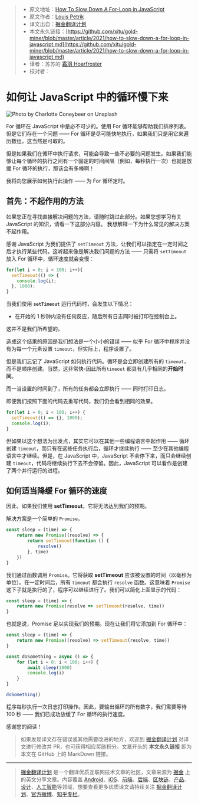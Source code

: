 > * 原文地址：[How To Slow Down A For-Loop in JavaScript](https://medium.com/javascript-in-plain-english/javascript-slow-down-for-loop-9d1caaeeeeed)
> * 原文作者：[Louis Petrik](https://medium.com/@louispetrik)
> * 译文出自：[掘金翻译计划](https://github.com/xitu/gold-miner)
> * 本文永久链接：[https://github.com/xitu/gold-miner/blob/master/article/2021/how-to-slow-down-a-for-loop-in-javascript.md](https://github.com/xitu/gold-miner/blob/master/article/2021/how-to-slow-down-a-for-loop-in-javascript.md)
> * 译者：苏苏的 [霜羽 Hoarfroster](https://github.com/PassionPenguin)
> * 校对者：

# 如何让 JavaScript 中的循环慢下来

![Photo by [Charlotte Coneybeer](https://unsplash.com/@she_sees?utm_source=medium&utm_medium=referral) on [Unsplash](https://unsplash.com?utm_source=medium&utm_medium=referral)](https://cdn-images-1.medium.com/max/10368/0*kcAWzuiAUolF3Zkr)

For 循环在 JavaScript 中是必不可少的。使用 For 循环能够帮助我们排序列表。但是它们存在一个问题 —— For 循环是尽可能快地执行，如果我们只是用它来遍历数组，这当然是可取的。

但是如果我们在循环中执行请求，可能会导致一些不必要的问题发生。如果我们能够让每个循环的执行之间有一个固定的时间间隔（例如，每秒执行一次）也就是放缓 For 循环的执行，那该会有多棒啊！

我将向您展示如何执行此操作 —— 为 For 循环定时。

## 首先：不起作用的方法

如果您正在寻找直接解决问题的方法，请随时跳过此部分。如果您想学习有关 JavaScript 的知识，请看一下这部分内容。
我想解释一下为什么常见的解决方案不起作用。

感谢 JavaScript 为我们提供了 `setTimeout` 方法，让我们可以指定在一定时间之后才执行某些代码。这听起来像是解决我们问题的方法 —— 只需将 `setTimeout` 放入 For 循环中，循环速度就会变慢：

```js
for(let i = 0; i < 100; i++){
  setTimeout(() => {
    console.log(i);
  }, 1000);
}
```

当我们使用 **`setTimeout`** 运行代码时，会发生以下情况：
* 在开始的 1 秒钟内没有任何反应，随后所有日志同时被打印在控制台上。

这并不是我们所希望的。

造成这个结果的原因是我们想法是一个小小的错误 —— 似乎 For 循环中程序并没有为每一个元素设置 `timeout`，但实际上，程序设置了。

但是我们忘记了 JavaScript 如何执行代码。循环是会立即创建所有的 `timeout`，而不是顺序创建。当然，这非常快-因此所有`timeout` 都具有几乎相同的**开始时间**。

而一当设置的时间到了，所有的任务都会立即执行 —— 同时打印日志。

即便我们按照下面的代码去重写代码，我们仍会看到相同的效果。

```js
for(let i = 0; i < 100; i++) {
  setTimeout(() => {}, 1000);
  console.log(i);
}
```

但如果以这个想法为出发点，其实它可以在其他一些编程语言中起作用 —— 循环创建 `timeout`，而只有在这些任务执行后，循环才继续执行 —— 至少在其他编程语言中才继续。但是，在 JavaScript 中，JavaScript 不会停下来，而只会继续创建 `timeout`，代码将继续执行下去不会停留。因此，JavaScript 可以看作是创建了两个并行运行的进程。

## 如何适当降缓 For 循环的速度

因此，如果我们使用 **setTimeout**，它将无法达到我们的预期。

解决方案是一个简单的 `Promise`。

```js
const sleep = (time) => {
    return new Promise((resolve) => {
        return setTimeout(function () {
            resolve()   
        }, time)
    })
}
```


我们通过函数调用 `Promise`。它将获取 **setTimeout** 应该被设置的时间（以毫秒为单位）。在一定时间后，所有 `timeout` 都会执行 `resolve` 函数。这意味着 `Promise`这下子就是执行的了，程序可以继续进行了。我们可以简化上面显示的代码：

```js
const sleep = (time) => {
    return new Promise(resolve => setTimeout(resolve, time))
}
```
也就是说，Promise 足以实现我们的预期。现在让我们将它添加到 For 循环中：

```js
const sleep = (time) => {
    return new Promise((resolve) => setTimeout(resolve, time))
}

const doSomething = async () => {
    for (let i = 0; i < 100; i++) {
        await sleep(1000)
        console.log(i)
    }
}

doSomething()
```
程序每秒执行一次日志打印操作。因此，要输出循环的所有数字，我们需要等待 100 秒 —— 我们已成功放缓了 For 循环的执行速度。

感谢您的阅读！

> 如果发现译文存在错误或其他需要改进的地方，欢迎到 [掘金翻译计划](https://github.com/xitu/gold-miner) 对译文进行修改并 PR，也可获得相应奖励积分。文章开头的 **本文永久链接** 即为本文在 GitHub 上的 MarkDown 链接。

---

> [掘金翻译计划](https://github.com/xitu/gold-miner) 是一个翻译优质互联网技术文章的社区，文章来源为 [掘金](https://juejin.im) 上的英文分享文章。内容覆盖 [Android](https://github.com/xitu/gold-miner#android)、[iOS](https://github.com/xitu/gold-miner#ios)、[前端](https://github.com/xitu/gold-miner#前端)、[后端](https://github.com/xitu/gold-miner#后端)、[区块链](https://github.com/xitu/gold-miner#区块链)、[产品](https://github.com/xitu/gold-miner#产品)、[设计](https://github.com/xitu/gold-miner#设计)、[人工智能](https://github.com/xitu/gold-miner#人工智能)等领域，想要查看更多优质译文请持续关注 [掘金翻译计划](https://github.com/xitu/gold-miner)、[官方微博](http://weibo.com/juejinfanyi)、[知乎专栏](https://zhuanlan.zhihu.com/juejinfanyi)。
